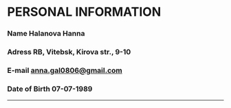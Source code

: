 # PERSONAL INFORMATION 
### Name **Halanova Hanna**
### Adress **RB, Vitebsk, Kirova str., 9-10**
### E-mail **anna.gal0806@gmail.com**
### Date of Birth **07-07-1989**
---